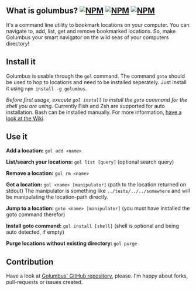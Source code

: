 ## What is golumbus? [![NPM](https://img.shields.io/npm/v/golumbus.svg?style=flat-square)](https://npmjs.com/golumbus) [![NPM](https://img.shields.io/npm/dm/golumbus.svg?style=flat-square)](https://npmjs.com/golumbus) [![NPM](https://img.shields.io/npm/l/golumbus.svg?style=flat-square)](https://npmjs.com/golumbus)

It's a command line utility to bookmark locations on your computer.
You can navigate to, add, list, get and remove bookmarked locations.
So, make Golumbus your smart navigator on the wild seas of your computers directory!

## Install it

Golumbus is usable through the `gol` command. The command `goto` should be used to hop to locations and need to be installed seperately. Just install it using `npm install -g golumbus`.

_Before first usage, execute `gol install` to install the `goto` command for the shell you are using._ Currently Fish and Zsh are supported for auto installation. Bash can be installed manually. For more information, [have a look at the Wiki](https://github.com/jverhoelen/golumbus/wiki/Install-the-goto-command).

## Use it

**Add a location:** `gol add <name>`

**List/search your locations:** `gol list [query]` (optional search query)

**Remove a location:** `gol rm <name>`

**Get a location:** `gol <name> [manipulator]` (path to the location returned on stdout)
The manipulator is something like `../tests/../../somewhere` and will be manipulating the location-path directly.

**Jump to a location:** `goto <name> [manipulator]` (you must have installed the goto command therefor)

**Install goto command:** `gol install [shell]` (shell is optional and being auto detected, if empty)

**Purge locations without existing directory:** `gol purge`

## Contribution

Have a look at [Golumbus' GitHub repository](http://github.com/jverhoelen/golumbus), please. I'm happy about forks, pull-requests or issues created.
